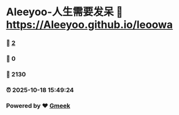 # Aleeyoo-人生需要发呆 :link: https://Aleeyoo.github.io/leoowa 
### :page_facing_up: [2](https://Aleeyoo.github.io/leoowa/tag.html) 
### :speech_balloon: 0 
### :hibiscus: 2130 
### :alarm_clock: 2025-10-18 15:49:24 
### Powered by :heart: [Gmeek](https://github.com/Meekdai/Gmeek)
